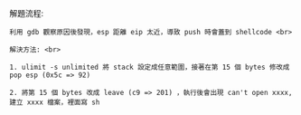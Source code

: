 解題流程: <br>

    利用 gdb 觀察原因後發現，esp 距離 eip 太近，導致 push 時會蓋到 shellcode <br>
    
    解決方法: <br>

	1. ulimit -s unlimited 將 stack 設定成任意範圍，接著在第 15 個 bytes 修改成 pop esp (0x5c => 92)

    2. 將第 15 個 bytes 改成 leave (c9 => 201) ，執行後會出現 can't open xxxx, 建立 xxxx 檔案，裡面寫 sh
